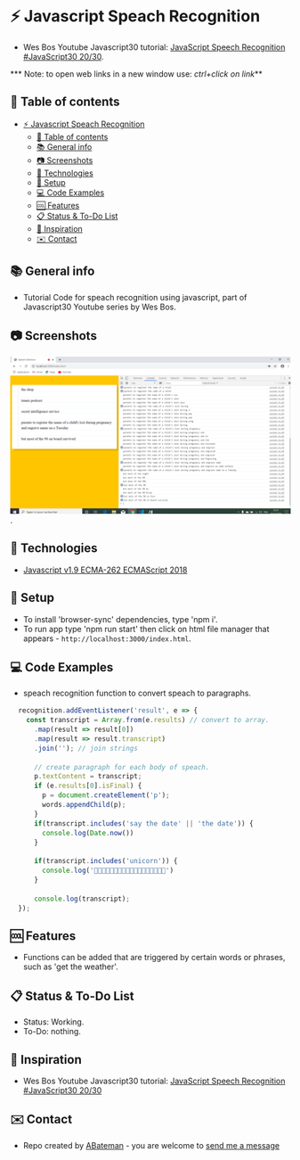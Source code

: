 # :zap: Javascript Speach Recognition

* Wes Bos Youtube Javascript30 tutorial: [JavaScript Speech Recognition #JavaScript30 20/30](https://www.youtube.com/watch?v=0mJC0A72Fnw&index=20&list=PLu8EoSxDXHP6CGK4YVJhL_VWetA865GOH).

*** Note: to open web links in a new window use: _ctrl+click on link_**

## :page_facing_up: Table of contents

* [:zap: Javascript Speach Recognition](#zap-javascript-speach-recognition)
  * [:page_facing_up: Table of contents](#page_facing_up-table-of-contents)
  * [:books: General info](#books-general-info)
  * [:camera: Screenshots](#camera-screenshots)
  * [:signal_strength: Technologies](#signal_strength-technologies)
  * [:floppy_disk: Setup](#floppy_disk-setup)
  * [:computer: Code Examples](#computer-code-examples)
  * [:cool: Features](#cool-features)
  * [:clipboard: Status & To-Do List](#clipboard-status--to-do-list)
  * [:clap: Inspiration](#clap-inspiration)
  * [:envelope: Contact](#envelope-contact)

## :books: General info

* Tutorial Code for speach recognition using javascript, part of Javascript30 Youtube series by Wes Bos.

## :camera: Screenshots

![Example screenshot](./img/speach.png).

## :signal_strength: Technologies

* [Javascript v1.9 ECMA-262 ECMAScript 2018](http://www.ecma-international.org/publications/standards/Ecma-262.htm)

## :floppy_disk: Setup

* To install 'browser-sync' dependencies, type 'npm i'.
* To run app type 'npm run start' then click on html file manager that appears - `http://localhost:3000/index.html`.

## :computer: Code Examples

* speach recognition function to convert speach to paragraphs.

```javascript
  recognition.addEventListener('result', e => {
    const transcript = Array.from(e.results) // convert to array.
      .map(result => result[0])
      .map(result => result.transcript)
      .join(''); // join strings

      // create paragraph for each body of speach.
      p.textContent = transcript;
      if (e.results[0].isFinal) {
        p = document.createElement('p');
        words.appendChild(p);
      }
      if(transcript.includes('say the date' || 'the date')) {
        console.log(Date.now())
      }

      if(transcript.includes('unicorn')) {
        console.log('🦄🦄🦄🦄🦄🦄🦄🦄🦄🦄🦄🦄🦄🦄🦄🦄🦄🦄')
      }

      console.log(transcript);
  });
```

## :cool: Features

* Functions can be added that are triggered by certain words or phrases, such as 'get the weather'.

## :clipboard: Status & To-Do List

* Status: Working.
* To-Do: nothing.

## :clap: Inspiration

* Wes Bos Youtube Javascript30 tutorial: [JavaScript Speech Recognition #JavaScript30 20/30](https://www.youtube.com/watch?v=0mJC0A72Fnw&index=20&list=PLu8EoSxDXHP6CGK4YVJhL_VWetA865GOH)

## :envelope: Contact

* Repo created by [ABateman](https://www.andrewbateman.org) - you are welcome to [send me a message](https://andrewbateman.org/contact)
